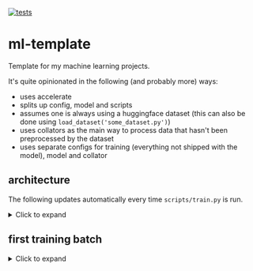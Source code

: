 [![tests](https://github.com/MiniXC/ml-template/actions/workflows/run_lint_and_test.yml/badge.svg)](https://github.com/MiniXC/ml-template/actions/workflows/run_lint_and_test.yml)
# ml-template
Template for my machine learning projects. 

It's quite opinionated in the following (and probably more) ways:
- uses accelerate
- splits up config, model and scripts
- assumes one is always using a huggingface dataset (this can also be done using ``load_dataset('some_dataset.py')``)
- uses collators as the main way to process data that hasn't been preprocessed by the dataset
- uses separate configs for training (everything not shipped with the model), model and collator

## architecture
The following updates automatically every time ``scripts/train.py`` is run.
<details>
<summary>Click to expand</summary>
<img src="./figures/model.gv.png"></img>
</details>

## first training batch
<details>
<summary>Click to expand</summary>
<img src="./figures/first_batch.png"></img>
</details>